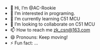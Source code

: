 - 👋 Hi, I’m @AC-Rookie
- 👀 I’m interested in programing.
- 🌱 I’m currently learning C51 MCU
- 💞️ I’m looking to collaborate on C51 MCU
- 📫 How to reach me zk_csn@163.com
- 😄 Pronouns: Keep moving!
- ⚡ Fun fact: ...

<!---
AC-Rookie/AC-Rookie is a ✨ special ✨ repository because its `README.md` (this file) appears on your GitHub profile.
You can click the Preview link to take a look at your changes.
--->
